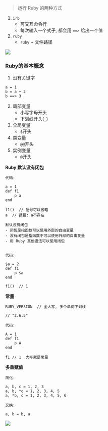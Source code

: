 > 运行 Ruby 的两种方式
1. `irb`
   - 可交互命令行
   - 每次输入一个式子, 都会用 `==>` 给出一个值
2. `ruby`
   - `ruby` + 文件路径
   
![](https://user-gold-cdn.xitu.io/2019/12/3/16ecbaa8a3c0f4d9?w=528&h=151&f=png&s=28104)
### Ruby的基本概念
1. 没有关键字
```
a = 1
b = a + 2
b ==> 3
```

2. 局部变量
   - 小写字母开头
   - 下划线开头(`_`)
3. 全局变量
   - `$`开头
4. 类变量
   - `@@`开头
5. 实例变量
   - `@`开头
   

**Ruby 默认没有闭包**
```
代码:

a = 1
def f1
    p a
end

f1()  // 括号可以省略
a  // 报错: a不存在

默认没有闭包
- 闭包是指函数可以使用外部的自由变量
- 没有闭包是指函数不可以使用外部的自由变量
- 用 Ruby 其他语法可以使用闭包


代码: 

$a = 2
def f1
    p $a
end

f1()  // 1
```

**常量**
```
RUBY_VERSION  // 全大写, 多个单词下划线

// "2.6.5"
```

```
代码: 

A = 1
def f1
    p A
end

f1 // 1  大写就是常量
```

**多重赋值**

```
简化:

a, b, c = 1, 2, 3
a, b, *c = 1, 2, 3, 4, 5
a, *b, c = 1, 2, 3, 4, 5, 6

交换:

a, b = b, a
```

![](https://user-gold-cdn.xitu.io/2019/12/3/16ecbc71a4fd65a5?w=663&h=677&f=png&s=181023)